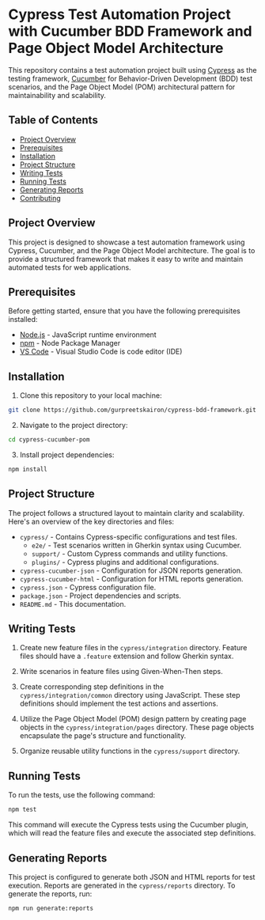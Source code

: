 # Cypress Test Automation Project with Cucumber BDD Framework and Page Object Model Architecture

This repository contains a test automation project built using [Cypress](https://www.cypress.io/) as the testing framework, [Cucumber](https://cucumber.io/) for Behavior-Driven Development (BDD) test scenarios, and the Page Object Model (POM) architectural pattern for maintainability and scalability.

## Table of Contents

- [Project Overview](#project-overview)
- [Prerequisites](#prerequisites)
- [Installation](#installation)
- [Project Structure](#project-structure)
- [Writing Tests](#writing-tests)
- [Running Tests](#running-tests)
- [Generating Reports](#generating-reports)
- [Contributing](#contributing)

## Project Overview

This project is designed to showcase a test automation framework using Cypress, Cucumber, and the Page Object Model architecture. The goal is to provide a structured framework that makes it easy to write and maintain automated tests for web applications.

## Prerequisites

Before getting started, ensure that you have the following prerequisites installed:

- [Node.js](https://nodejs.org/) - JavaScript runtime environment
- [npm](https://www.npmjs.com/) - Node Package Manager
- [VS Code](https://code.visualstudio.com/) - Visual Studio Code is code editor (IDE)

## Installation

1. Clone this repository to your local machine:

```bash
git clone https://github.com/gurpreetskairon/cypress-bdd-framework.git
```

2. Navigate to the project directory:

```bash
cd cypress-cucumber-pom
```

3. Install project dependencies:

```bash
npm install
```

## Project Structure

The project follows a structured layout to maintain clarity and scalability. Here's an overview of the key directories and files:

- `cypress/` - Contains Cypress-specific configurations and test files.
  - `e2e/` - Test scenarios written in Gherkin syntax using Cucumber.
  - `support/` - Custom Cypress commands and utility functions.
  - `plugins/` - Cypress plugins and additional configurations.
- `cypress-cucumber-json` - Configuration for JSON reports generation.
- `cypress-cucumber-html` - Configuration for HTML reports generation.
- `cypress.json` - Cypress configuration file.
- `package.json` - Project dependencies and scripts.
- `README.md` - This documentation.

## Writing Tests

1. Create new feature files in the `cypress/integration` directory. Feature files should have a `.feature` extension and follow Gherkin syntax.

2. Write scenarios in feature files using Given-When-Then steps.

3. Create corresponding step definitions in the `cypress/integration/common` directory using JavaScript. These step definitions should implement the test actions and assertions.

4. Utilize the Page Object Model (POM) design pattern by creating page objects in the `cypress/integration/pages` directory. These page objects encapsulate the page's structure and functionality.

5. Organize reusable utility functions in the `cypress/support` directory.

## Running Tests

To run the tests, use the following command:

```bash
npm test
```

This command will execute the Cypress tests using the Cucumber plugin, which will read the feature files and execute the associated step definitions.

## Generating Reports

This project is configured to generate both JSON and HTML reports for test execution. Reports are generated in the `cypress/reports` directory. To generate the reports, run:

```bash
npm run generate:reports
```
